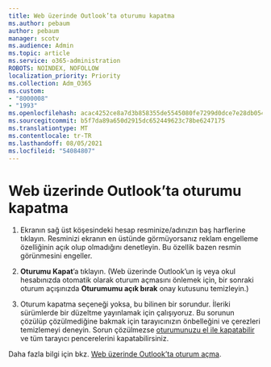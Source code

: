 ```yaml
---
title: Web üzerinde Outlook’ta oturumu kapatma
ms.author: pebaum
author: pebaum
manager: scotv
ms.audience: Admin
ms.topic: article
ms.service: o365-administration
ROBOTS: NOINDEX, NOFOLLOW
localization_priority: Priority
ms.collection: Adm_O365
ms.custom:
- "8000008"
- "1993"
ms.openlocfilehash: acac4252ce8a7d3b858355de5545080fe7299d0dce7e28db05436e2b06e8c3f6
ms.sourcegitcommit: b5f7da89a650d2915dc652449623c78be6247175
ms.translationtype: MT
ms.contentlocale: tr-TR
ms.lasthandoff: 08/05/2021
ms.locfileid: "54084807"
---
```

# <a name="sign-out-of-outlook-on-the-web"></a>Web üzerinde Outlook’ta oturumu kapatma

1. Ekranın sağ üst köşesindeki hesap resminize/adınızın baş harflerine tıklayın. Resminizi ekranın en üstünde görmüyorsanız reklam engelleme özelliğinin açık olup olmadığını denetleyin. Bu özellik bazen resmin görünmesini engeller.

2. **Oturumu Kapat**’a tıklayın. (Web üzerinde Outlook’un iş veya okul hesabınızda otomatik olarak oturum açmasını önlemek için, bir sonraki oturum açışınızda **Oturumumu açık bırak** onay kutusunu temizleyin.)

3. Oturum kapatma seçeneği yoksa, bu bilinen bir sorundur. İleriki sürümlerde bir düzeltme yayınlamak için çalışıyoruz.  Bu sorunun çözülüp çözülmediğine bakmak için tarayıcınızın önbelleğini ve çerezleri temizlemeyi deneyin.  Sorun çözülmezse [oturumunuzu el ile kapatabilir](https://login.live.com/logout.srf) ve tüm tarayıcı pencerelerini kapatabilirsiniz.

Daha fazla bilgi için bkz. [Web üzerinde Outlook’ta oturum açma](https://support.office.com/article/how-to-sign-in-to-outlook-on-the-web-763fab4d-0138-4814-b450-37fc286bcb79).
